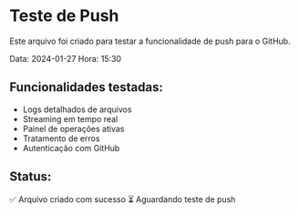 # Teste de Push

Este arquivo foi criado para testar a funcionalidade de push para o GitHub.

Data: 2024-01-27
Hora: 15:30

## Funcionalidades testadas:
- Logs detalhados de arquivos
- Streaming em tempo real
- Painel de operações ativas
- Tratamento de erros
- Autenticação com GitHub

## Status:
✅ Arquivo criado com sucesso
⏳ Aguardando teste de push